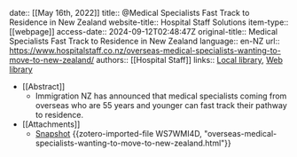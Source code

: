 date:: [[May 16th, 2022]]
title:: @Medical Specialists Fast Track to Residence in New Zealand
website-title:: Hospital Staff Solutions
item-type:: [[webpage]]
access-date:: 2024-09-12T02:48:47Z
original-title:: Medical Specialists Fast Track to Residence in New Zealand
language:: en-NZ
url:: https://www.hospitalstaff.co.nz/overseas-medical-specialists-wanting-to-move-to-new-zealand/
authors:: [[Hospital Staff]]
links:: [Local library](zotero://select/library/items/F2TFHYSU), [Web library](https://www.zotero.org/users/14926906/items/F2TFHYSU)

- [[Abstract]]
	- Immigration NZ has announced that medical specialists coming from overseas who are 55 years and younger can fast track their pathway to residence.
- [[Attachments]]
	- [Snapshot](https://www.hospitalstaff.co.nz/overseas-medical-specialists-wanting-to-move-to-new-zealand/) {{zotero-imported-file WS7WMI4D, "overseas-medical-specialists-wanting-to-move-to-new-zealand.html"}}